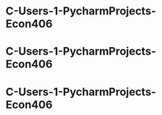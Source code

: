 # C-Users-1-PycharmProjects-Econ406
# C-Users-1-PycharmProjects-Econ406
# C-Users-1-PycharmProjects-Econ406
